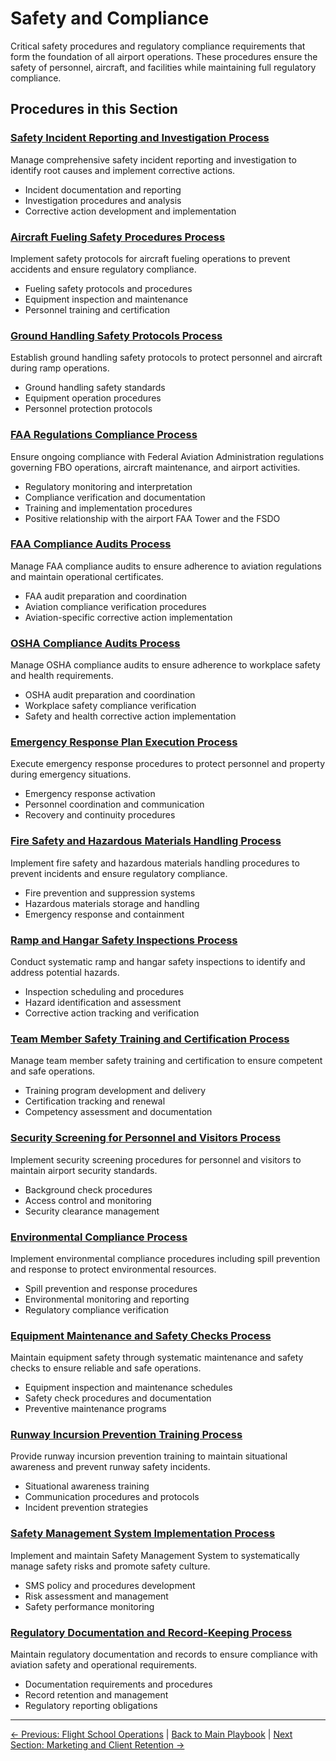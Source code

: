 # Safety and Compliance

Critical safety procedures and regulatory compliance requirements that form the foundation of all airport operations. These procedures ensure the safety of personnel, aircraft, and facilities while maintaining full regulatory compliance.

## Procedures in this Section

### [Safety Incident Reporting and Investigation Process](01-safety-incident-reporting-investigation.md)

Manage comprehensive safety incident reporting and investigation to identify root causes and implement corrective actions.

- Incident documentation and reporting
- Investigation procedures and analysis
- Corrective action development and implementation

### [Aircraft Fueling Safety Procedures Process](02-aircraft-fueling-safety.md)

Implement safety protocols for aircraft fueling operations to prevent accidents and ensure regulatory compliance.

- Fueling safety protocols and procedures
- Equipment inspection and maintenance
- Personnel training and certification

### [Ground Handling Safety Protocols Process](03-ground-handling-safety.md)

Establish ground handling safety protocols to protect personnel and aircraft during ramp operations.

- Ground handling safety standards
- Equipment operation procedures
- Personnel protection protocols

### [FAA Regulations Compliance Process](04-faa-regulations-compliance.md)

Ensure ongoing compliance with Federal Aviation Administration regulations governing FBO operations, aircraft maintenance, and airport activities.

- Regulatory monitoring and interpretation
- Compliance verification and documentation
- Training and implementation procedures
- Positive relationship with the airport FAA Tower and the FSDO

### [FAA Compliance Audits Process](05-faa-compliance-audits.md)

Manage FAA compliance audits to ensure adherence to aviation regulations and maintain operational certificates.

- FAA audit preparation and coordination
- Aviation compliance verification procedures
- Aviation-specific corrective action implementation

### [OSHA Compliance Audits Process](06-osha-compliance-audits.md)

Manage OSHA compliance audits to ensure adherence to workplace safety and health requirements.

- OSHA audit preparation and coordination
- Workplace safety compliance verification
- Safety and health corrective action implementation

### [Emergency Response Plan Execution Process](07-emergency-response-plan.md)

Execute emergency response procedures to protect personnel and property during emergency situations.

- Emergency response activation
- Personnel coordination and communication
- Recovery and continuity procedures

### [Fire Safety and Hazardous Materials Handling Process](08-fire-safety-hazmat.md)

Implement fire safety and hazardous materials handling procedures to prevent incidents and ensure regulatory compliance.

- Fire prevention and suppression systems
- Hazardous materials storage and handling
- Emergency response and containment

### [Ramp and Hangar Safety Inspections Process](09-ramp-hangar-safety-inspections.md)

Conduct systematic ramp and hangar safety inspections to identify and address potential hazards.

- Inspection scheduling and procedures
- Hazard identification and assessment
- Corrective action tracking and verification

### [Team Member Safety Training and Certification Process](10-team-member-safety-training.md)

Manage team member safety training and certification to ensure competent and safe operations.

- Training program development and delivery
- Certification tracking and renewal
- Competency assessment and documentation

### [Security Screening for Personnel and Visitors Process](11-security-screening.md)

Implement security screening procedures for personnel and visitors to maintain airport security standards.

- Background check procedures
- Access control and monitoring
- Security clearance management

### [Environmental Compliance Process](12-environmental-compliance.md)

Implement environmental compliance procedures including spill prevention and response to protect environmental resources.

- Spill prevention and response procedures
- Environmental monitoring and reporting
- Regulatory compliance verification

### [Equipment Maintenance and Safety Checks Process](13-equipment-maintenance-safety.md)

Maintain equipment safety through systematic maintenance and safety checks to ensure reliable and safe operations.

- Equipment inspection and maintenance schedules
- Safety check procedures and documentation
- Preventive maintenance programs

### [Runway Incursion Prevention Training Process](14-runway-incursion-prevention.md)

Provide runway incursion prevention training to maintain situational awareness and prevent runway safety incidents.

- Situational awareness training
- Communication procedures and protocols
- Incident prevention strategies

### [Safety Management System Implementation Process](15-sms-implementation.md)

Implement and maintain Safety Management System to systematically manage safety risks and promote safety culture.

- SMS policy and procedures development
- Risk assessment and management
- Safety performance monitoring

### [Regulatory Documentation and Record-Keeping Process](16-regulatory-documentation.md)

Maintain regulatory documentation and records to ensure compliance with aviation safety and operational requirements.

- Documentation requirements and procedures
- Record retention and management
- Regulatory reporting obligations

---
[← Previous: Flight School Operations](../03-flight-school-operations/README.md) | [Back to Main Playbook](../../README.md) | [Next Section: Marketing and Client Retention →](../05-marketing-client-retention/README.md)
